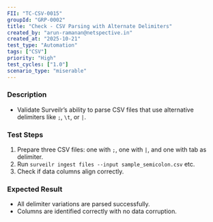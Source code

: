 ```yaml
---
FII: "TC-CSV-0015"
groupId: "GRP-0002"
title: "Check - CSV Parsing with Alternate Delimiters"
created_by: "arun-ramanan@netspective.in"
created_at: "2025-10-21"
test_type: "Automation"
tags: ["CSV"]
priority: "High"
test_cycles: ["1.0"]
scenario_type: "miserable"
---
```


### Description
- Validate Surveilr’s ability to parse CSV files that use alternative delimiters like `;`, `\t`, or `|`.

### Test Steps
1. Prepare three CSV files: one with `;`, one with `|`, and one with tab as delimiter.  
2. Run `surveilr ingest files --input sample_semicolon.csv` etc.  
3. Check if data columns align correctly.  

### Expected Result
- All delimiter variations are parsed successfully.  
- Columns are identified correctly with no data corruption.
